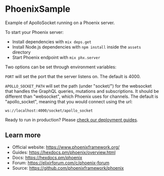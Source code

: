 # PhoenixSample

Example of ApolloSocket running on a Phoenix server.

To start your Phoenix server:

  * Install dependencies with `mix deps.get`
  * Install Node.js dependencies with `npm install` inside the `assets` directory
  * Start Phoenix endpoint with `mix phx.server`

Two options can be set through environment variables:

`PORT` will set the port that the server listens on. 
  The default is 4000.

`APOLLO_SOCKET_PATH` will set the path (under "socket/") for the websocket
  that handles the GraphQL queries, mutations and subscriptions. It
  should be different than "websocket", which Phoenix uses for channels.
  The default is "apollo_socket", meaning that you would connect using the url:

  `ws://localhost:4000/socket/apollo_socket`

Ready to run in production? Please [check our deployment guides](https://hexdocs.pm/phoenix/deployment.html).

## Learn more

  * Official website: https://www.phoenixframework.org/
  * Guides: https://hexdocs.pm/phoenix/overview.html
  * Docs: https://hexdocs.pm/phoenix
  * Forum: https://elixirforum.com/c/phoenix-forum
  * Source: https://github.com/phoenixframework/phoenix

